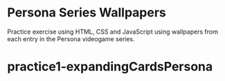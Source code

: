 # Persona Series Wallpapers

Practice exercise using HTML, CSS and JavaScript using wallpapers from each entry in the Persona videogame series.
# practice1-expandingCardsPersona
